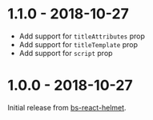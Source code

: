 # 1.1.0 - 2018-10-27

- Add support for `titleAttributes` prop
- Add support for `titleTemplate` prop
- Add support for `script` prop

# 1.0.0 - 2018-10-27

Initial release from [bs-react-helmet](https://github.com/bguzryanto/bs-react-helmet).
